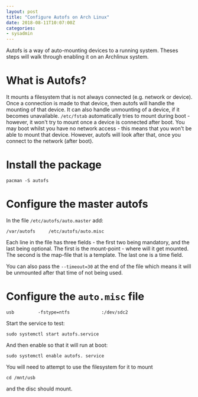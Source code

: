 ```yaml
---
layout: post
title: "Configure Autofs on Arch Linux"
date: 2018-08-11T10:07:00Z
categories: 
- sysadmin
---
```


Autofs is a way of auto-mounting devices to a running system. Theses steps will walk through enabling it on an Archlinux system. 

# What is Autofs?
It mounts a filesystem that is not always connected (e.g. network or device). Once a connection is made to that device, then autofs will handle the mounting of that device. It can also handle unmounting of a device, if it becomes unavailable. `/etc/fstab` automatically tries to mount during boot - however, it won't try to mount once a device is connected after boot. You may boot whilst you have no network access - this means that you won't be able to mount that device. However, autofs will look after that, once you connect to the network (after boot).

# Install the package

    pacman -S autofs

# Configure the master autofs

In the file `/etc/autofs/auto.master` add:

    /var/autofs		/etc/autofs/auto.misc

Each line in the file has three fields - the first two being mandatory, and the last being optional. The first is the mount-point - where will it get mounted. The second is the map-file that is a template. The last one is a time field.

You can also pass the `--timeout=30` at the end of the file which means it will be unmounted after that time of not being used.

# Configure the `auto.misc` file

    usb     	-fstype=ntfs            :/dev/sdc2


Start the service to test:

    sudo systemctl start autofs.service

And then enable so that it will run at boot:

    sudo systemctl enable autofs. service 

You will need to attempt to use the filesystem for it to mount

    cd /mnt/usb

and the disc should mount.

